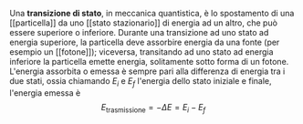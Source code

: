 Una **transizione di stato**, in meccanica quantistica, è lo spostamento di una [[particella]] da uno [[stato stazionario]] di energia ad un altro, che può essere superiore o inferiore. Durante una transizione ad uno stato ad energia superiore, la particella deve assorbire energia da una fonte (per esempio un [[fotone]]); viceversa, transitando ad uno stato ad energia inferiore la particella emette energia, solitamente sotto forma di un fotone. L'energia assorbita o emessa è sempre pari alla differenza di energia tra i due stati, ossia chiamando $E_{i}$ e $E_{f}$ l'energia dello stato iniziale e finale, l'energia emessa è
$$E_{\text{trasmissione}}=-\Delta E=E_{i}-E_{f}$$